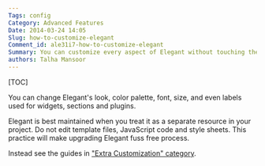 ```yaml
---
Tags: config
Category: Advanced Features
Date: 2014-03-24 14:05
Slug: how-to-customize-elegant
Comment_id: ale31i7-how-to-customize-elegant
Summary: You can customize every aspect of Elegant without touching the source code
authors: Talha Mansoor
---
```


[TOC]

You can change Elegant's look, color palette, font, size, and even labels used
for widgets, sections and plugins.

Elegant is best maintained when you treat it as a separate resource in your
project. Do not edit template files, JavaScript code and style sheets. This
practice will make upgrading Elegant fuss free process.

Instead see the guides in ["Extra Customization" category](categories#extra-customization-ref).
